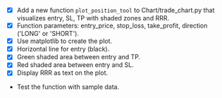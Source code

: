 - [x] Add a new function `plot_position_tool` to Chart/trade_chart.py that visualizes entry, SL, TP with shaded zones and RRR.
- [x] Function parameters: entry_price, stop_loss, take_profit, direction ('LONG' or 'SHORT').
- [x] Use matplotlib to create the plot.
- [x] Horizontal line for entry (black).
- [x] Green shaded area between entry and TP.
- [x] Red shaded area between entry and SL.
- [x] Display RRR as text on the plot.
- Test the function with sample data.
